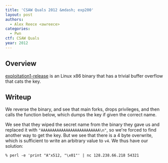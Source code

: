 ```yaml
---
title: 'CSAW Quals 2012 &mdash; exp200'
layout: post
authors:
  - Alex Reece <awreece>
categories:
  - Pwn
ctf: CSAW Quals
year: 2012
---
```

## Overview

[exploitation1-release][1] is an Linux x86 binary that has a trivial buffer overflow that cats the key.

<!--more-->

## Writeup

We reverse the binary, and see that main forks, drops privileges, and then calls the function below, which dumps the key if given the correct name.

We see that they wiped the secret name from the binary they gave us and replaced it with `"AAAAAAAAAAAAAAAAAAAAAAAAAA\n"`, so we're forced to find another way to get the key. But we see that there is a 4 byte overwrite, which is sufficient to write an arbitrary value to `v4`. We thus have our solution:

```
% perl -e 'print "A"x512, "\x01"' | nc 128.238.66.218 54321
```

 [1]: http://ppp.cylab.cmu.edu/wordpress/wp-content/uploads/2012/10/exp200.tar.gz
 [2]: http://ppp.cylab.cmu.edu/wordpress/wp-content/uploads/2012/10/Screen-Shot-2012-10-01-at-1.39.26-PM.png